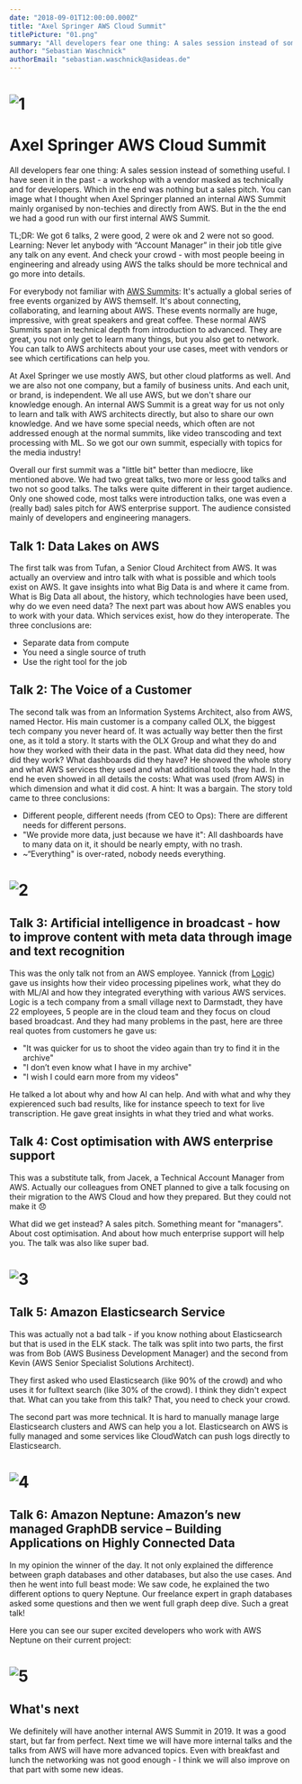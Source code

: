 ```yaml
---
date: "2018-09-01T12:00:00.000Z"
title: "Axel Springer AWS Cloud Summit"
titlePicture: "01.png"
summary: "All developers fear one thing: A sales session instead of something useful. I have seen it in the past - a workshop with a vendor masked as technically and for developers. Which in the end was nothing but a sales pitch. You can image what I thought when Axel Springer planned an internal AWS Summit mainly organised by non-techies and directly from AWS. But in the the end we had a good run with our first internal AWS Summit."
author: "Sebastian Waschnick"
authorEmail: "sebastian.waschnick@asideas.de"
---
```

# ![1](01.png)
# Axel Springer AWS Cloud Summit

All developers fear one thing: A sales session instead of something useful. I have seen it in the past - a workshop with a vendor masked as technically and for developers. Which in the end was nothing but a sales pitch. You can image what I thought when Axel Springer planned an internal AWS Summit mainly organised by non-techies and directly from AWS. But in the the end we had a good run with our first internal AWS Summit. 

TL;DR: We got 6 talks, 2 were good, 2 were ok and 2 were not so good. Learning: Never let anybody with “Account Manager” in their job title give any talk on any event. And check your crowd - with most people beeing in engineering and already using AWS the talks should be more technical and go more into details.

For everybody not familiar with [AWS Summits](https://aws.amazon.com/de/summits/): It's actually a global series of free events organized by AWS themself. It's about connecting, collaborating, and learning about AWS. These events normally are huge, impressive, with great speakers and great coffee. These normal AWS Summits span in technical depth from introduction to advanced. They are great, you not only get to learn many things, but you also get to network. You can talk to AWS architects about your use cases, meet with vendors or see which certifications can help you.

At Axel Springer we use mostly AWS, but other cloud platforms as well. And we are also not one company, but a family of business units. And each unit, or brand, is independent. We all use AWS, but we don't share our knowledge enough. An internal AWS Summit is a great way for us not only to learn and talk with AWS architects directly, but also to share our own knowledge. And we have some special needs, which often are not addressed enough at the normal summits, like video transcoding and text processing with ML. So we got our own summit, especially with topics for the media industry!

Overall our first summit was a "little bit" better than mediocre, like mentioned above. We had two great talks, two more or less good talks and two not so good talks. The talks were quite different in their target audience. Only one showed code, most talks were introduction talks, one was even a (really bad) sales pitch for AWS enterprise support. The audience consisted mainly of developers and engineering managers.

## Talk 1: Data Lakes on AWS
The first talk was from Tufan, a Senior Cloud Architect from AWS. It was actually an overview and intro talk with what is possible and which tools exist on AWS. It gave insights into what Big Data is and where it came from. What is Big Data all about, the history, which technologies have been used, why do we even need data? The next part was about how AWS enables you to work with your data. Which services exist, how do they interoperate. The three conclusions are:
* Separate data from compute
* You need a single source of truth
* Use the right tool for the job

## Talk 2:  The Voice of a Customer
The second talk was from an Information Systems Architect, also from AWS, named Hector. His main customer is a company called OLX, the biggest tech company you never heard of. It was actually way better then the first one, as it told a story. It starts with the OLX Group and what they do and how they worked with their data in the past. What data did they need, how did they work? What dashboards did they have? He showed the whole story and what AWS services they used and what additional tools they had. In the end he even showed in all details the costs: What was used (from AWS) in which dimension and what it did cost. A hint: It was a bargain. The story told came to three conclusions:
 * Different people, different needs (from CEO to Ops): There are different needs for different persons.
 * "We provide more data, just because we have it": All dashboards have to many data on it, it should be nearly empty, with no trash.
 * ~“Everything" is over-rated, nobody needs everything.

# ![2](02.jpg)

## Talk 3: Artificial intelligence in broadcast - how to improve content with meta data through image and text recognition
This was the only talk not from an AWS employee. Yannick (from [Logic](http://www.logicmedia.de/)) gave us insights how their video processing pipelines work, what they do with ML/AI and how they integrated everything with various AWS services. Logic is a tech company from a small village next to Darmstadt, they have 22 employees, 5 people are in the cloud team and they focus on cloud based broadcast. And they had many problems in the past, here are three real quotes from customers he gave us:
* "It was quicker for us to shoot the video again than try to find it in the archive"
* "I don’t even know what I have in my archive"
* "I wish I could earn more from my videos"

He talked a lot about why and how AI can help. And with what and why they expierenced such bad results, like for instance speech to text for live transcription. He gave great insights in what they tried and what works.

## Talk 4: Cost optimisation with AWS enterprise support
This was a substitute talk, from Jacek, a Technical Account Manager from AWS. Actually our colleagues from ONET planned to give a talk focusing on their  migration to the AWS Cloud and how they prepared. But they could not make it 😞 

What did we get instead? A sales pitch. Something meant for "managers". About cost optimisation. And about how much enterprise support will help you. The talk was also like super bad.

# ![3](03.jpg)

## Talk 5: Amazon Elasticsearch Service
This was actually not a bad talk - if you know nothing about Elasticsearch but that is used in the ELK stack. The talk was split into two parts, the first was from Bob (AWS Business Development Manager) and the second from Kevin (AWS Senior Specialist Solutions Architect).

They first asked who used Elasticsearch (like 90% of the crowd) and who uses it for fulltext search (like 30% of the crowd). I think they didn't expect that. What can you take from this talk? That, you need to check your crowd.

The second part was more technical. It is hard to manually manage large Elasticsearch clusters and AWS can help you a lot. Elasticsearch on AWS is fully managed and some services like CloudWatch can push logs directly to Elasticsearch.

# ![4](04.jpg)

## Talk 6: Amazon Neptune: Amazon’s new managed GraphDB service – Building Applications on Highly Connected Data
In my opinion the winner of the day. It not only explained the difference between graph databases and other databases, but also the use cases. And then he went into full beast mode: We saw code, he explained the two different options to query Neptune. Our freelance expert in graph databases asked some questions and then we went full graph deep dive. Such a great talk!

Here you can see our super excited developers who work with AWS Neptune on their current project:
# ![5](05.jpg)

## What's next

We definitely will have another internal AWS Summit in 2019. It was a good start, but far from perfect. Next time we will have more internal talks and the talks from AWS will have more advanced topics. Even with breakfast and lunch the networking was not good enough - I think we will also improve on that part with some new ideas.

